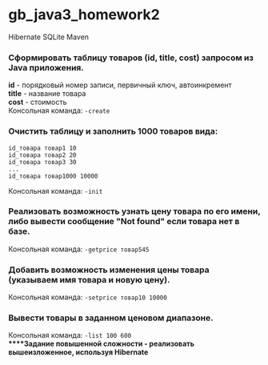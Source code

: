 # gb_java3_homework2
Hibernate SQLite Maven

### Сформировать таблицу товаров (id, title, cost) запросом из Java приложения.

**id** - порядковый номер записи, первичный ключ, автоинкремент  
**title** - название товара  
**cost** - стоимость  
Консольная команда: ```-create```

### Oчистить таблицу и заполнить 1000 товаров вида:
```
id_товара товар1 10
id_товара товар2 20
id_товара товар3 30
...
id_товара товар1000 10000
```
Консольная команда: ```-init```
### Реализовать возможность узнать цену товара по его имени, либо вывести сообщение "Not found" если товара нет в базе.

Консольная команда: ```-getprice товар545```
### Добавить возможность изменения цены товара (указываем имя товара и новую цену).

Консольная команда: ```-setprice товар10 10000```
### Вывести товары в заданном ценовом диапазоне.

Консольная команда: ```-list 100 600```  
**\*\*\*\*Задание повышенной сложности - реализовать вышеизложенное, используя Hibernate**
